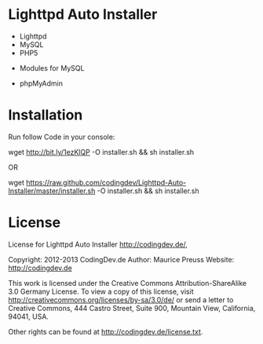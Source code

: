 Lighttpd Auto Installer
================

* Lighttpd
* MySQL
* PHP5
 - Modules for MySQL
* phpMyAdmin

Installation
================

Run follow Code in your console:

wget http://bit.ly/1ezKlQP -O installer.sh && sh installer.sh

OR

wget https://raw.github.com/codingdev/Lighttpd-Auto-Installer/master/installer.sh -O installer.sh && sh installer.sh

License
================

License for Lighttpd Auto Installer <http://codingdev.de/>,

Copyright: 	2012-2013 CodingDev.de
Author: 	Maurice Preuss
Website: 	http://codingdev.de

This work is licensed under the Creative Commons Attribution-ShareAlike 3.0 Germany License. 
To view a copy of this license, visit http://creativecommons.org/licenses/by-sa/3.0/de/ or send
a letter to Creative Commons, 444 Castro Street, Suite 900, Mountain View, California, 94041, USA.

Other rights can be found at http://codingdev.de/license.txt.